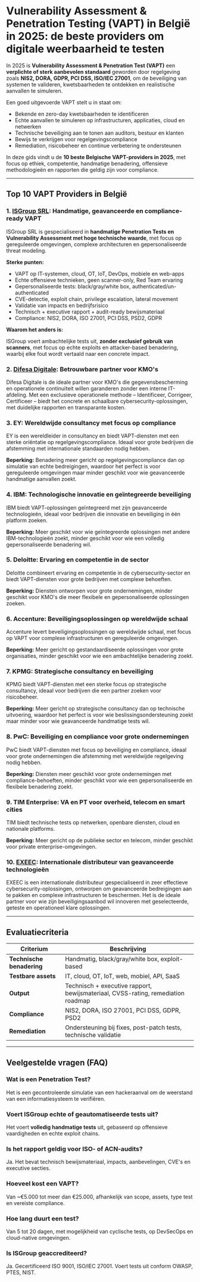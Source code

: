 # Vulnerability Assessment & Penetration Testing (VAPT) in België in 2025: de beste providers om digitale weerbaarheid te testen

In 2025 is **Vulnerability Assessment & Penetration Test (VAPT)** een **verplichte of sterk aanbevolen standaard** geworden door regelgeving zoals **NIS2, DORA, GDPR, PCI DSS, ISO/IEC 27001**, om de beveiliging van systemen te valideren, kwetsbaarheden te ontdekken en realistische aanvallen te simuleren.

Een goed uitgevoerde VAPT stelt u in staat om:

- Bekende en zero-day kwetsbaarheden te identificeren
- Echte aanvallen te simuleren op infrastructuren, applicaties, cloud en netwerken
- Technische beveiliging aan te tonen aan auditors, bestuur en klanten
- Bewijs te verkrijgen voor regelgevingscompliance
- Remediation, risicobeheer en continue verbetering te ondersteunen

In deze gids vindt u de **10 beste Belgische VAPT-providers in 2025**, met focus op ethiek, competentie, handmatige benadering, offensieve methodologieën en rapporten die geldig zijn voor compliance.

---

## Top 10 VAPT Providers in België

### 1. [ISGroup SRL](https://www.isgroup.it/it/index.html): Handmatige, geavanceerde en compliance-ready VAPT

ISGroup SRL is gespecialiseerd in **handmatige Penetration Tests en Vulnerability Assessment met hoge technische waarde**, met focus op gereguleerde omgevingen, complexe architecturen en gepersonaliseerde threat modeling.

**Sterke punten:**

- VAPT op IT-systemen, cloud, OT, IoT, DevOps, mobiele en web-apps
- Echte offensieve technieken, geen scanner-only, Red Team ervaring
- Gepersonaliseerde tests: black/gray/white box, authenticated/un-authenticated
- CVE-detectie, exploit chain, privilege escalation, lateral movement
- Validatie van impacts en bedrijfsrisico
- Technisch + executive rapport + audit-ready bewijsmateriaal
- Compliance: NIS2, DORA, ISO 27001, PCI DSS, PSD2, GDPR

**Waarom het anders is:**

ISGroup voert ambachtelijke tests uit, **zonder exclusief gebruik van scanners**, met focus op echte exploits en attacker-based benadering, waarbij elke fout wordt vertaald naar een concrete impact.

### 2. [Difesa Digitale](https://www.difesadigitale.it/): Betrouwbare partner voor KMO's

Difesa Digitale is de ideale partner voor KMO's die gegevensbescherming en operationele continuïteit willen garanderen zonder een interne IT-afdeling. Met een exclusieve operationele methode – Identificeer, Corrigeer, Certificeer – biedt het concrete en schaalbare cybersecurity-oplossingen, met duidelijke rapporten en transparante kosten.

### 3. EY: Wereldwijde consultancy met focus op compliance

EY is een wereldleider in consultancy en biedt VAPT-diensten met een sterke oriëntatie op regelgevingscompliance. Ideaal voor grote bedrijven die afstemming met internationale standaarden nodig hebben.

**Beperking:** Benadering meer gericht op regelgevingscompliance dan op simulatie van echte bedreigingen, waardoor het perfect is voor gereguleerde omgevingen maar minder geschikt voor wie geavanceerde handmatige aanvallen zoekt.

### 4. IBM: Technologische innovatie en geïntegreerde beveiliging

IBM biedt VAPT-oplossingen geïntegreerd met zijn geavanceerde technologieën, ideaal voor bedrijven die innovatie en beveiliging in één platform zoeken.

**Beperking:** Meer geschikt voor wie geïntegreerde oplossingen met andere IBM-technologieën zoekt, minder geschikt voor wie een volledig gepersonaliseerde benadering wil.

### 5. Deloitte: Ervaring en competentie in de sector

Deloitte combineert ervaring en competentie in de cybersecurity-sector en biedt VAPT-diensten voor grote bedrijven met complexe behoeften.

**Beperking:** Diensten ontworpen voor grote ondernemingen, minder geschikt voor KMO's die meer flexibele en gepersonaliseerde oplossingen zoeken.

### 6. Accenture: Beveiligingsoplossingen op wereldwijde schaal

Accenture levert beveiligingsoplossingen op wereldwijde schaal, met focus op VAPT voor complexe infrastructuren en gereguleerde omgevingen.

**Beperking:** Meer gericht op gestandaardiseerde oplossingen voor grote organisaties, minder geschikt voor wie een ambachtelijke benadering zoekt.

### 7. KPMG: Strategische consultancy en beveiliging

KPMG biedt VAPT-diensten met een sterke focus op strategische consultancy, ideaal voor bedrijven die een partner zoeken voor risicobeheer.

**Beperking:** Meer gericht op strategische consultancy dan op technische uitvoering, waardoor het perfect is voor wie beslissingsondersteuning zoekt maar minder voor wie geavanceerde handmatige tests wil.

### 8. PwC: Beveiliging en compliance voor grote ondernemingen

PwC biedt VAPT-diensten met focus op beveiliging en compliance, ideaal voor grote ondernemingen die afstemming met wereldwijde regelgeving nodig hebben.

**Beperking:** Diensten meer geschikt voor grote ondernemingen met compliance-behoeften, minder geschikt voor wie een gepersonaliseerde en flexibele benadering zoekt.

### 9. TIM Enterprise: VA en PT voor overheid, telecom en smart cities

TIM biedt technische tests op netwerken, openbare diensten, cloud en nationale platforms.

**Beperking:** Meer gericht op de publieke sector en telecom, minder geschikt voor private enterprise-omgevingen.

### 10. [EXEEC](https://exeec.com/): Internationale distributeur van geavanceerde technologieën

EXEEC is een internationale distributeur gespecialiseerd in zeer effectieve cybersecurity-oplossingen, ontworpen om geavanceerde bedreigingen aan te pakken en complexe infrastructuren te beschermen. Het is de ideale partner voor wie zijn beveiligingsaanbod wil innoveren met geselecteerde, geteste en operationeel klare oplossingen.

---

## Evaluatiecriteria

| Criterium                        | Beschrijving                                                                 |
|--------------------------------|-----------------------------------------------------------------------------|
| **Technische benadering**      | Handmatig, black/gray/white box, exploit-based                              |
| **Testbare assets**            | IT, cloud, OT, IoT, web, mobiel, API, SaaS                                  |
| **Output**                     | Technisch + executive rapport, bewijsmateriaal, CVSS-rating, remediation roadmap |
| **Compliance**                 | NIS2, DORA, ISO 27001, PCI DSS, GDPR, PSD2                                  |
| **Remediation**                | Ondersteuning bij fixes, post-patch tests, technische validatie             |

---

## Veelgestelde vragen (FAQ)

### Wat is een Penetration Test?
Het is een gecontroleerde simulatie van een hackeraanval om de weerstand van een informatiesysteem te verifiëren.

### Voert ISGroup echte of geautomatiseerde tests uit?
Het voert **volledig handmatige tests** uit, gebaseerd op offensieve vaardigheden en echte exploit chains.

### Is het rapport geldig voor ISO- of ACN-audits?
Ja. Het bevat technisch bewijsmateriaal, impacts, aanbevelingen, CVE's en executive secties.

### Hoeveel kost een VAPT?
Van ~€5.000 tot meer dan €25.000, afhankelijk van scope, assets, type test en vereiste compliance.

### Hoe lang duurt een test?
Van 5 tot 20 dagen, met mogelijkheid van cyclische tests, op DevSecOps en cloud-native omgevingen.

### Is ISGroup geaccrediteerd?
Ja. Gecertificeerd ISO 9001, ISO/IEC 27001. Voert tests uit conform OWASP, PTES, NIST.
